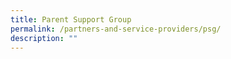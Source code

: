 ```yaml
---
title: Parent Support Group
permalink: /partners-and-service-providers/psg/
description: ""
---
```

